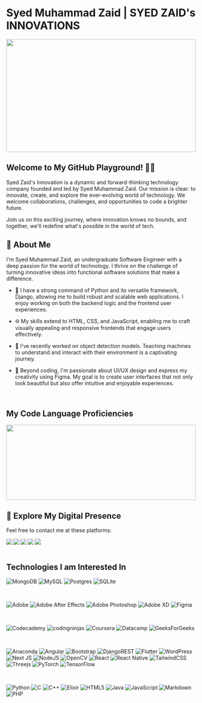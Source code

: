 # Syed Muhammad Zaid | SYED ZAID's INNOVATIONS

<img width='100%' height='300' src='https://github-readme-stats.vercel.app/api?username=sy-zaid&theme=midnight-purple&show_icons=true&hide_rank=true' />

## Welcome to My GitHub Playground! 🚀👋

Syed Zaid's Innovation is a dynamic and forward-thinking technology company founded and led by Syed Muhammad Zaid. Our mission is clear: to innovate, create, and explore the ever-evolving world of technology. We welcome collaborations, challenges, and opportunities to code a brighter future.

Join us on this exciting journey, where innovation knows no bounds, and together, we'll redefine what's possible in the world of tech.

## 🚀 About Me

I'm Syed Muhammad Zaid, an undergraduate Software Engineer with a deep passion for the world of technology. I thrive on the challenge of turning innovative ideas into functional software solutions that make a difference.

- 🐍 I have a strong command of Python and its versatile framework, Django, allowing me to build robust and scalable web applications. I enjoy working on both the backend logic and the frontend user experiences.

- 🌐 My skills extend to HTML, CSS, and JavaScript, enabling me to craft visually appealing and responsive frontends that engage users effectively.

- 🤖 I've recently worked on object detection models. Teaching machines to understand and interact with their environment is a captivating journey.

- 🎨 Beyond coding, I'm passionate about UI/UX design and express my creativity using Figma. My goal is to create user interfaces that not only look beautiful but also offer intuitive and enjoyable experiences.

<br>

## My Code Language Proficiencies

<a>
<img width='100%' height='200' src='https://github-readme-stats.vercel.app/api/top-langs/?username=sy-zaid&hide_progress=true&hide_title=true'>
</a>

<br>

## 🔗 Explore My Digital Presence

Feel free to contact me at these platforms:

<a href='mailto:syedmzaid.99@gmail.com'>
<img align='left' src='https://img.shields.io/badge/Gmail-D14836?style=for-the-badge&logo=gmail&logoColor=white'/>
</a>

<a href='https://www.linkedin.com/in/sy-zaid/'>
<img align='left' src='https://img.shields.io/badge/linkedin-0A66C2?style=for-the-badge&logo=linkedin&logoColor=white'/>
</a>

<!-- <a href='https://www.twitter.com/in/'>
<img align='left' src='https://img.shields.io/badge/twitter-1DA1F2?style=for-the-badge&logo=twitter&logoColor=white'/>
</a> -->

<a href='https://www.kaggle.com/syzaid'>
<img align='left' src='https://img.shields.io/badge/Kaggle-035a7d?style=for-the-badge&logo=kaggle&logoColor=white'/>
</a>

<a href='https://www.instagram.com/szaid.py/'>
<img align='left' src='https://img.shields.io/badge/Instagram-%23E4405F.svg?style=for-the-badge&logo=Instagram&logoColor=white'/>
</a>

<a href='https://www.behance.net/szaid'>
<img src='https://img.shields.io/badge/Behance-1769ff?style=for-the-badge&logo=behance&logoColor=white'/>
</a>

<br>
<br>

## Technologies I am Interested In

![MongoDB](https://img.shields.io/badge/MongoDB-%234ea94b.svg?style=for-the-badge&logo=mongodb&logoColor=white)
![MySQL](https://img.shields.io/badge/mysql-%2300f.svg?style=for-the-badge&logo=mysql&logoColor=white)
![Postgres](https://img.shields.io/badge/postgres-%23316192.svg?style=for-the-badge&logo=postgresql&logoColor=white)
![SQLite](https://img.shields.io/badge/sqlite-%2307405e.svg?style=for-the-badge&logo=sqlite&logoColor=white)

<br>

![Adobe](https://img.shields.io/badge/adobe-%23FF0000.svg?style=for-the-badge&logo=adobe&logoColor=white)
![Adobe After Effects](https://img.shields.io/badge/Adobe%20After%20Effects-9999FF.svg?style=for-the-badge&logo=Adobe%20After%20Effects&logoColor=white)
![Adobe Photoshop](https://img.shields.io/badge/adobe%20photoshop-%2331A8FF.svg?style=for-the-badge&logo=adobe%20photoshop&logoColor=white)
![Adobe XD](https://img.shields.io/badge/Adobe%20XD-470137?style=for-the-badge&logo=Adobe%20XD&logoColor=#FF61F6)
![Figma](https://img.shields.io/badge/figma-%23F24E1E.svg?style=for-the-badge&logo=figma&logoColor=white)


<br>

![Codecademy](https://img.shields.io/badge/Codecademy-FFF0E5?style=for-the-badge&logo=codecademy&logoColor=1F243A)
![codingninjas](https://img.shields.io/badge/coding%20ninjas-DD6620?style=for-the-badge&logo=codingninjas&logoColor=white)
![Coursera](https://img.shields.io/badge/Coursera-%230056D2.svg?style=for-the-badge&logo=Coursera&logoColor=white)
![Datacamp](https://img.shields.io/badge/Datacamp-05192D?style=for-the-badge&logo=datacamp&logoColor=03E860)
![GeeksForGeeks](https://img.shields.io/badge/GeeksforGeeks-gray?style=for-the-badge&logo=geeksforgeeks&logoColor=35914c)

<br>

![Anaconda](https://img.shields.io/badge/Anaconda-%2344A833.svg?style=for-the-badge&logo=anaconda&logoColor=white)
![Angular](https://img.shields.io/badge/angular-%23DD0031.svg?style=for-the-badge&logo=angular&logoColor=white)
![Bootstrap](https://img.shields.io/badge/bootstrap-%238511FA.svg?style=for-the-badge&logo=bootstrap&logoColor=white)
![DjangoREST](https://img.shields.io/badge/DJANGO-REST-ff1709?style=for-the-badge&logo=django&logoColor=white&color=ff1709&labelColor=gray)
![Flutter](https://img.shields.io/badge/Flutter-%2302569B.svg?style=for-the-badge&logo=Flutter&logoColor=white)
![WordPress](https://img.shields.io/badge/WordPress-%23117AC9.svg?style=for-the-badge&logo=WordPress&logoColor=white)
![Next JS](https://img.shields.io/badge/Next-black?style=for-the-badge&logo=next.js&logoColor=white)
![NodeJS](https://img.shields.io/badge/node.js-6DA55F?style=for-the-badge&logo=node.js&logoColor=white)
![OpenCV](https://img.shields.io/badge/opencv-%23white.svg?style=for-the-badge&logo=opencv&logoColor=white)
![React](https://img.shields.io/badge/react-%2320232a.svg?style=for-the-badge&logo=react&logoColor=%2361DAFB)
![React Native](https://img.shields.io/badge/react_native-%2320232a.svg?style=for-the-badge&logo=react&logoColor=%2361DAFB)
![TailwindCSS](https://img.shields.io/badge/tailwindcss-%2338B2AC.svg?style=for-the-badge&logo=tailwind-css&logoColor=white)
![Threejs](https://img.shields.io/badge/threejs-black?style=for-the-badge&logo=three.js&logoColor=white)
![PyTorch](https://img.shields.io/badge/PyTorch-%23EE4C2C.svg?style=for-the-badge&logo=PyTorch&logoColor=white)
![TensorFlow](https://img.shields.io/badge/TensorFlow-%23FF6F00.svg?style=for-the-badge&logo=TensorFlow&logoColor=white)

<br>

![Python](https://img.shields.io/badge/python-3670A0?style=for-the-badge&logo=python&logoColor=ffdd54)
![C](https://img.shields.io/badge/c-%2300599C.svg?style=for-the-badge&logo=c&logoColor=white)
![C++](https://img.shields.io/badge/c++-%2300599C.svg?style=for-the-badge&logo=c%2B%2B&logoColor=white)
![Elixir](https://img.shields.io/badge/elixir-%234B275F.svg?style=for-the-badge&logo=elixir&logoColor=white)
![HTML5](https://img.shields.io/badge/html5-%23E34F26.svg?style=for-the-badge&logo=html5&logoColor=white)
![Java](https://img.shields.io/badge/java-%23ED8B00.svg?style=for-the-badge&logo=openjdk&logoColor=white)
![JavaScript](https://img.shields.io/badge/javascript-%23323330.svg?style=for-the-badge&logo=javascript&logoColor=%23F7DF1E)
![Markdown](https://img.shields.io/badge/markdown-%23000000.svg?style=for-the-badge&logo=markdown&logoColor=white)
![PHP](https://img.shields.io/badge/php-%23777BB4.svg?style=for-the-badge&logo=php&logoColor=white)
